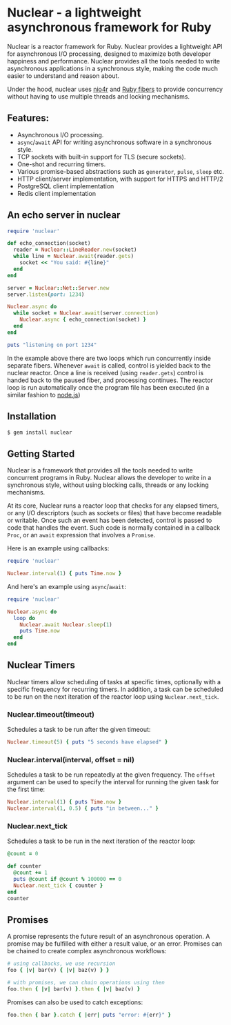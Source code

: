 # Nuclear - a lightweight asynchronous framework for Ruby

Nuclear is a reactor framework for Ruby. Nuclear provides a lightweight API for
asynchronous I/O processing, designed to maximize both developer happiness and
performance. Nuclear provides all the tools needed to write asynchronous
applications in a synchronous style, making the code much easier to understand
and reason about.

Under the hood, nuclear uses [nio4r](https://github.com/socketry/nio4r/) and
[Ruby fibers](https://ruby-doc.org/core-2.5.1/Fiber.html) to provide
concurrency without having to use multiple threads and locking mechanisms.

## Features:

- Asynchronous I/O processing.
- `async`/`await` API for writing asynchronous software in a synchronous style.
- TCP sockets with built-in support for TLS (secure sockets).
- One-shot and recurring timers.
- Various promise-based abstractions such as `generator`, `pulse`, `sleep` etc.
- HTTP client/server implementation, with support for HTTPS and HTTP/2
- PostgreSQL client implementation
- Redis client implementation

## An echo server in nuclear

```ruby
require 'nuclear'

def echo_connection(socket)
  reader = Nuclear::LineReader.new(socket)
  while line = Nuclear.await(reader.gets)
    socket << "You said: #{line}"
  end
end

server = Nuclear::Net::Server.new
server.listen(port: 1234)

Nuclear.async do
  while socket = Nuclear.await(server.connection)
    Nuclear.async { echo_connection(socket) }
  end
end

puts "listening on port 1234"
```

In the example above there are two loops which run concurrently inside separate
fibers. Whenever `await` is called, control is yielded back to the nuclear
reactor. Once a line is received (using `reader.gets`) control is handed back
to the paused fiber, and processing continues. The reactor loop is run
automatically once the program file has been executed (in a similar fashion to
[node.js](https://nodejs.org/))

## Installation

```bash
$ gem install nuclear
```

## Getting Started

Nuclear is a framework that provides all the tools needed to write concurrent
programs in Ruby. Nuclear allows the developer to write in a synchronous style,
without using blocking calls, threads or any locking mechanisms.

At its core, Nuclear runs a reactor loop that checks for any elapsed timers, or
any I/O descriptors (such as sockets or files) that have become readable or 
writable. Once such an event has been detected, control is passed to code that
handles the event. Such code is normally contained in a callback `Proc`, or an
`await` expression that involves a `Promise`.

Here is an example using callbacks:

```ruby
require 'nuclear'

Nuclear.interval(1) { puts Time.now }
```

And here's an example using `async`/`await`:

```ruby
require 'nuclear'

Nuclear.async do
  loop do
    Nuclear.await Nuclear.sleep(1)
    puts Time.now
  end
end
```

## Nuclear Timers

Nuclear timers allow scheduling of tasks at specific times, optionally with a
specific frequency for recurring timers. In addition, a task can be scheduled
to be run on the next iteration of the reactor loop using `Nuclear.next_tick`.

### Nuclear.timeout(timeout)

Schedules a task to be run after the given timeout:

```ruby
Nuclear.timeout(5) { puts "5 seconds have elapsed" }
```

### Nuclear.interval(interval, offset = nil)

Schedules a task to be run repeatedly at the given frequency. The `offset`
argument can be used to specify the interval for running the given task for the
first time:

```ruby
Nuclear.interval(1) { puts Time.now }
Nuclear.interval(1, 0.5) { puts "in between..." }
```

### Nuclear.next_tick

Schedules a task to be run in the next iteration of the reactor loop:

```ruby
@count = 0

def counter
  @count += 1
  puts @count if @count % 100000 == 0
  Nuclear.next_tick { counter }
end
counter
```

## Promises

A promise represents the future result of an asynchronous operation. A promise
may be fulfilled with either a result value, or an error. Promises can be
chained to create complex asynchronous workflows:

```ruby
# using callbacks, we use recursion
foo { |v| bar(v) { |v| baz(v) } }

# with promises, we can chain operations using then
foo.then { |v| bar(v) }.then { |v| baz(v) }
```

Promises can also be used to catch exceptions:

```ruby
foo.then { bar }.catch { |err| puts "error: #{err}" }
```

